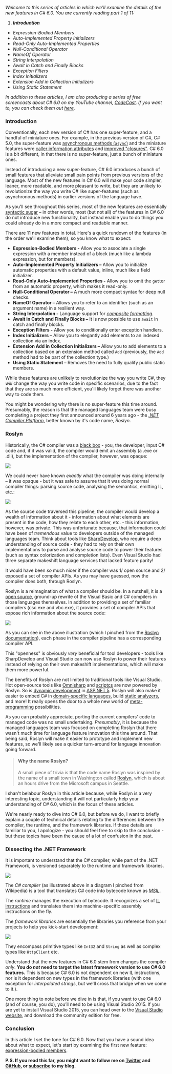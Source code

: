 *Welcome to this series of articles in which we'll examine the details of the new features in C# 6.0. You are currently reading part 1 of 11:*


1. <em><strong>Introduction</strong></em>
- <em><span title="Coming soon..." style="cursor:not-allowed;">Expression-Bodied Members</span></em>
- <em><span title="Coming soon..." style="cursor:not-allowed;">Auto-Implemented Property Initializers</span></em>
- <em><span title="Coming soon..." style="cursor:not-allowed;">Read-Only Auto-Implemented Properties</span></em>
- <em><span title="Coming soon..." style="cursor:not-allowed;">Null-Conditional Operator</span></em>
- <em><span title="Coming soon..." style="cursor:not-allowed;">NameOf Operator</span></em>
- <em><span title="Coming soon..." style="cursor:not-allowed;">String Interpolation</span></em>
- <em><span title="Coming soon..." style="cursor:not-allowed;">Await in Catch and Finally Blocks</span></em>
- <em><span title="Coming soon..." style="cursor:not-allowed;">Exception Filters</span></em>
- <em><span title="Coming soon..." style="cursor:not-allowed;">Index Initializers</span></em>
- <em><span title="Coming soon..." style="cursor:not-allowed;">Extension Add in Collection Initializers</span></em>
- <em><span title="Coming soon..." style="cursor:not-allowed;">Using Static Statement</span></em>

*In addition to these articles, I am also producing a series of free screencasts about C# 6.0 on my YouTube channel, [CodeCast](https://www.youtube.com/channel/UCcQsDUZiK1GWDcP7BpVO_kw?sub_confirmation=1). If you want to, you can check them out [here](https://www.youtube.com/playlist?list=PL5ze0DjYv5DYK391_xP1Y8Oait1-_o5x9).*



### Introduction

Conventionally, each new version of C# has one super-feature, and a handful of miniature ones. For example, in the previous version of C#, C# 5.0, the super-feature was [asynchronous methods (`async`)](https://msdn.microsoft.com/en-us/library/hh156513.aspx) and the miniature features were [caller information attributes](https://msdn.microsoft.com/en-us/library/hh534540.aspx) and [improved "closures"](https://stackoverflow.com/questions/12112881/has-foreachs-use-of-variables-been-changed-in-c-sharp-5). C# 6.0 is a bit different, in that there is no super-feature, just a bunch of miniature ones.

Instead of introducing a new super-feature, C# 6.0 introduces a bunch of small features that alleviate small pain points from previous versions of the language. Most of the new features in C# 6.0 will make your code simpler, leaner, more readable, and more pleasant to write, but they are unlikely to revolutionize the way you write C# like super-features (such as asynchronous methods) in earlier versions of the language have.

As you'll see throughout this series, most of the new features are essentially [syntactic sugar](https://en.wikipedia.org/wiki/Syntactic_sugar) – in other words, most (but not all) of the features in C# 6.0 do not introduce new functionality, but instead enable you to do things you could already do in a more compact and readable manner.

There are 11 new features in total. Here's a quick rundown of the features (in the order we'll examine them), so you know what to expect:

- **Expression-Bodied Members -** Allow you to associate a single expression with a member instead of a block (much like a lambda expression, but for members).
- **Auto-Implemented Property Initializers –** Allow you to initialize automatic properties with a default value, inline, much like a field initializer.
- **Read-Only Auto-Implemented Properties -** Allow you to omit the `get`ter from an automatic property, which makes it read-only.
- **Null-Conditional Operator –** A much more compact syntax for deep null checks.
- **NameOf Operator –** Allows you to refer to an identifier (such as an argument name) in a resilient way.
- **String Interpolation -** Language support for [*composite formatting*](https://msdn.microsoft.com/en-us/library/txafckwd.aspx).
- **Await in Catch and Finally Blocks –** It is now possible to use `await` in catch and finally blocks.
- **Exception Filters -** Allow you to conditionally enter exception handlers.
- **Index Initializers –** Allow you to elegantly add elements to an indexed collection via an index.
- **Extension Add in Collection Initializers –** Allow you to add elements to a collection based on an extension method called `Add` (previously, the `Add` method had to be part of the collection type.)
- **Using Static Statement –** Removes the need to fully qualify public static members.


While these features are unlikely to revolutionize the way you write C#, they _will_ change the way you write code in specific scenarios, due to the fact that they are so much more efficient, you'll likely forget there was another way to code them.

You might be wondering why there is no super-feature this time around. Presumably, the reason is that the managed languages team were busy completing a project they first announced around 6 years ago - the [_.NET Compiler Platform_](), better known by it's code name, _Roslyn_.

### Roslyn

Historically, the C# compiler was a [black box](https://en.wikipedia.org/wiki/Black_box) - you, the developer, input C# code and, if it was valid, the compiler would emit an assembly (a .exe or .dll), but the implementation of the compiler, however, was opaque:

![](https://i.imgur.com/HC1YO73.png)

We could never have known *exactly* what the compiler was doing internally – it was opaque - but it was safe to assume that it was doing normal compiler things: parsing source code, analysing the semantics, emitting IL, etc.:

![](https://github.com/dotnet/roslyn/wiki/images/compiler-pipeline.png)


As the source code traversed this pipeline, the compiler would develop a wealth of information about it - information about what elements are present in the code, how they relate to each other, etc. - this information, however, was private. This was unfortunate because, that information could have been of *tremendous* value to developers outside of the managed languages team. Think about tools like [SharpDevelop](), who require a deep understanding of source code - they had to rely on their own implementations to parse and analyse source code to power their features (such as syntax colorization and completion lists).  Even Visual Studio had three separate makeshift language services that lacked feature parity!

It would have been *so* much nicer if the compiler was 1/ open source and 2/ exposed a set of compiler APIs. As you may have guessed, now the compiler does both, through Roslyn.

Roslyn is a reimagination of what a compiler should be. In a nutshell, it is a [open source](), ground-up rewrite of the Visual Basic and C# compilers in those languages themselves. In addition to providing a set of familiar compilers (csc.exe and vbc.exe), it provides a set of compiler APIs that expose rich information about the source code:

![](https://github.com/dotnet/roslyn/wiki/images/compiler-pipeline-api.png)

As you can see in the above illustration (which I pinched from the [Roslyn documentation](https://github.com/dotnet/roslyn/wiki/Roslyn%20Overview)), each phase in the compiler pipeline has a corresponding compiler API.

This "openness" is obviously _very_ beneficial for tool developers - tools like SharpDevelop and Visual Studio can now use Roslyn to power their features instead of relying on their own makeshift implementations, which will make them more powerful.

The benefits of Roslyn are not limited to traditional tools like Visual Studio. Hot open-source tools like [Omnisharp](http://www.omnisharp.net/) and  [scriptcs](http://scriptcs.net/) are now powered by Roslyn. So is [dynamic development](http://weblogs.asp.net/scottgu/introducing-asp-net-5) in [ASP.NET 5](http://www.asp.net/vnext). Roslyn will also make it easier to embed C# in [domain-specific languages](), build [static analyzers](https://en.wikipedia.org/wiki/Static_program_analysis), and more! It really opens the door to a whole new world of [meta-programming](https://en.wikipedia.org/wiki/Metaprogramming) possibilities.

As you can probably appreciate, porting the current compilers' code to managed code was no small undertaking. *Presumably*, it is because the managed languages team was focused on completing Roslyn that there wasn't much time for language feature innovation this time around. That being said, Roslyn will make it easier to prototype and implement new features, so we'll likely see a quicker turn-around for language innovation going forward.

> #### Why the name Roslyn?
> A small piece of trivia is that the code name Roslyn was inspired by the name of a small town in Washington called [Roslyn](https://en.wikipedia.org/wiki/Roslyn,_Washington), which is about an hours drive from the Microsoft campus in Seattle.

I shan't belabour Roslyn in this article because, while Roslyn is a very interesting topic, understanding it will not particularly help your understanding of C# 6.0, which is the focus of these articles.

We're nearly ready to dive into C# 6.0, but before we do, I want to briefly explain a couple of technical details relating to the differences between the compiler, the runtime, and the framework libraries. If these details are familiar to you, I apologize - you should feel free to skip to the conclusion - but these topics have been the cause of a lot of confusion in the past.

### Dissecting the .NET Framework

It is important to understand that the C# compiler, while part of the .NET Framework, is versioned separately to the runtime and framework libraries.

![](https://upload.wikimedia.org/wikipedia/commons/a/af/Common_Language_Runtime_diagram.svg)

The *C# compiler* (as illustrated above in a diagram I pinched from Wikipedia) is a tool that translates C# code into bytecode known as [*MSIL*](https://en.wikipedia.org/wiki/MSIL).

The *runtime* manages the execution of bytecode. It recognizes a set of [IL instructions](https://en.wikipedia.org/wiki/List_of_CIL_instructions) and translates them into machine-specific assembly instructions on the fly.

The _framework libraries_ are essentially the libraries you reference from your projects to help you kick-start development:

![](https://i.imgur.com/DBM3PS8.png)

They encompass primitive types like `Int32` and `String` as well as complex types like `HttpClient` etc.

Understand that the new features in C# 6.0 stem from changes the compiler *only*. **You do *not* need to target the latest framework version to use C# 6.0 features.** This is because C# 6.0 is not dependent on new IL instructions, nor is it dependent on new types in the framework libraries (with one exception for *interpolated strings*, but we'll cross that bridge when we come to it.).

One more thing to note before we dive in is that, if you want to use C# 6.0 (and of course, you do), you’ll need to be using Visual Studio 2015. If you are yet to install Visual Studio 2015, you can head over to the [Visual Studio website](https://www.visualstudio.com/en-us/products/vs-2015-product-editions.aspx), and download the community edition for free.

### Conclusion

In this article I set the tone for C# 6.0. Now that you have a sound idea about what to expect, let's start by examining the first new feature: [expression-bodied members]().

**P.S. If you read this far, you might want to follow me on [Twitter](https://twitter.com/bookercodes) and [GitHub](https://github.com/alexbooker), or [subscribe](https://booker.codes/rss/) to my blog.**
